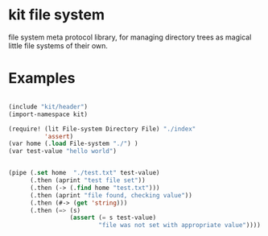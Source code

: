 # kit file system

file system meta protocol library, for managing directory trees as magical little file systems of their own.

# Examples 

```lisp

(include "kit/header")
(import-namespace kit)

(require! (lit File-system Directory File) "./index"
          'assert)
(var home (.load File-system "./") )
(var test-value "hello world")


(pipe (.set home  "./test.txt" test-value)
      (.then (aprint "test file set"))
      (.then (-> (.find home "test.txt")))
      (.then (aprint "file found, checking value"))
      (.then (#-> (get 'string)))
      (.then (=> (s)
                 (assert (= s test-value)
                         "file was not set with appropriate value"))))
```
